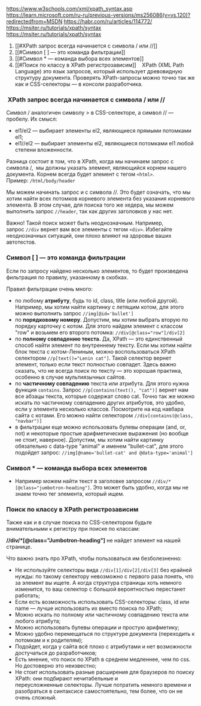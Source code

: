 https://www.w3schools.com/xml/xpath_syntax.asp
https://learn.microsoft.com/ru-ru/previous-versions/ms256086(v=vs.120)?redirectedfrom=MSDN
https://habr.com/ru/articles/114772/
https://msiter.ru/tutorials/xpath/syntax
https://msiter.ru/tutorials/xpath/syntax


1. [[#XPath запрос всегда начинается с символа / или //]]
2. [[#Символ [ ] — это команда фильтрации]]
3. [[#Символ * — команда выбора всех элементов]]
4. [[#Поиск по классу в XPath регистрозависим]]
 
 XPath (XML Path Language) это язык запросов, который использует древовидную структуру документа. Проверять XPath-запросы можно точно так же как и CSS-селекторы — в консоли разработчика.

###  XPath запрос всегда начинается с символа / или //
Символ / аналогичен символу > в CSS-селекторе, а символ // — пробелу. Их смысл:

- el1/el2 — выбирает элементы el2, являющиеся прямыми потомками el1;
- el1//el2 — выбирает элементы el2, являющиеся потомками el1 любой степени вложенности.

Разница состоит в том, что в XPath, когда мы начинаем запрос с символа /,  мы должны указать элемент, являющийся корнем нашего документа. Корнем всегда будет элемент с тегом `<html>`. Пример: `/html/body/header`

Мы можем начинать запрос и с символа //. Это будет означать, что мы хотим найти всех потомков корневого элемента без указания корневого элемента. В этом случае, для поиска того же хедера, мы можем выполнить запрос `//header`, так как других заголовков у нас нет.

Важно! Такой поиск может быть неоднозначным. Например, запрос `//div` вернет вам все элементы с тегом `<div>`. Избегайте неоднозначных ситуаций, они плохо влияют на здоровье ваших автотестов.

### Символ [ ] — это команда фильтрации

Если по запросу найдено несколько элементов, то будет произведена фильтрация по правилу, указанному в скобках.

Правил фильтрации очень много:

- по любому **атрибуту**, будь то id, class, title (или любой другой). Например, мы хотим найти картинку с летящим котом, для этого можно выполнить запрос `//img[@id='bullet']`
- по **порядковому номеру**. Допустим, мы хотим выбрать вторую по порядку карточку с котом. Для этого найдем элемент с классом "row" и возьмем его второго потомка: `//div[@class="row"]/div[2]`
- по **полному совпадению текста.** Да, XPath — это единственный способ найти элемент по внутреннему тексту. Если мы хотим найти блок текста с котом-Лениным, можно воспользоваться XPath селектором `//p[text()="Lenin cat"]`. Такой селектор вернет элемент, только если текст полностью совпадет. Здесь важно сказать, что не всегда поиск по тексту — это хорошая практика, особенно в случае мультиязычных сайтов.
- по **частичному совпадению** текста или атрибута. Для этого нужна функция `contains`. Запрос `//p[contains(text(), "cat")]` вернет нам все абзацы текста, которые содержат слово cat. Точно так же можно искать по частичному совпадению других атрибутов, это удобно, если у элемента несколько классов. Посмотрите на код навбара сайта с котами. Его можно найти селектором `//div[contains(@class, "navbar")]`
- в фильтрации еще можно использовать булевы операции (and, or, not) и некоторые простые арифметические выражения (но вообще не стоит, наверное). Допустим, мы хотим найти картинку обязательно с data-type "animal" и именем "bullet-cat", для этого подойдет запрос: `//img[@name='bullet-cat' and @data-type='animal']`

### Символ * — команда выбора всех элементов
- Например можем найти текст в заголовке запросом `//div/*[@class="jumbotron-heading"]`. Это может быть удобно, когда мы не знаем точно тег элемента, который ищем.

### Поиск по классу в XPath регистрозависим

Также как и в случае поиска по CSS-селектором будьте внимательными к регистру при поиске по классам: 

**//div/*[@class="Jumbotron-heading"]** не найдет элемент на нашей странице.

Что важно знать про XPath, чтобы пользоваться им безболезненно:

- Не используйте селекторы вида `//div[1]/div[2]/div[3]` без крайней нужды: по такому селектору невозможно с первого раза понять, что за элемент вы ищете. А когда структура страницы хоть немного изменится, то ваш селектор с большой вероятностью перестанет работать;
- Если есть возможность использовать CSS-селекторы: сlass, id или name — лучше использовать их вместо поиска по XPath;
- Можно искать по полному или частичному совпадению текста или любого атрибута;
- Можно использовать булевы операции и простую арифметику;
- Можно удобно перемещаться по структуре документа (переходить к потомкам и к родителям);
- Подойдет, когда у сайта всё плохо с атрибутами и нет возможности достучаться до разработчиков;
- Есть мнение, что поиск по XPath в среднем медленнее, чем по css. Но достоверно это неизвестно;
- Не стоит использовать разные расширения для браузеров по поиску XPath: они подбирают нечитабельные и переусложненные селекторы. Лучше потратить немного времени и разобраться в синтаксисе самостоятельно, тем более, что он не очень сложный.